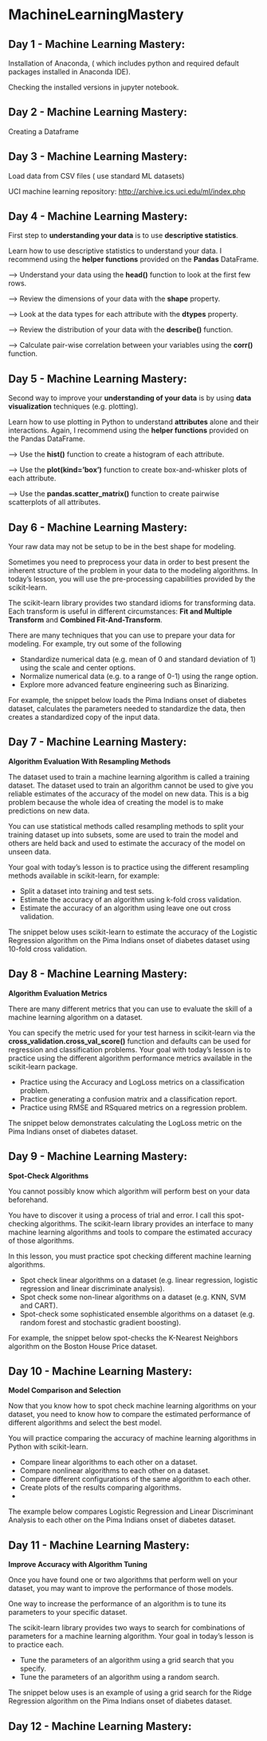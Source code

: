 # MachineLearningMastery

## Day 1 - Machine Learning Mastery:

Installation of Anaconda, ( which includes python and required default packages installed in Anaconda IDE).

Checking the installed versions in jupyter notebook.

## Day 2 - Machine Learning Mastery:

Creating a Dataframe

## Day 3 - Machine Learning Mastery:

Load data from CSV files ( use standard ML datasets)

UCI machine learning repository: 
http://archive.ics.uci.edu/ml/index.php

## Day 4 - Machine Learning Mastery:

First step to **understanding your data** is to use **descriptive statistics**.

Learn how to use descriptive statistics to understand your data. I recommend using the **helper functions** provided on the **Pandas** DataFrame.

--> Understand your data using the **head()** function to look at the first few rows.

--> Review the dimensions of your data with the **shape** property.

--> Look at the data types for each attribute with the **dtypes** property.

--> Review the distribution of your data with the **describe()** function.

--> Calculate pair-wise correlation between your variables using the **corr()** function.

## Day 5 - Machine Learning Mastery:

Second way to improve your **understanding of your data** is by using **data visualization** techniques (e.g. plotting).

Learn how to use plotting in Python to understand **attributes** alone and their interactions. Again, I recommend using the **helper functions** provided on the Pandas DataFrame.

--> Use the **hist()** function to create a histogram of each attribute.

--> Use the **plot(kind=’box’)** function to create box-and-whisker plots of each attribute.

--> Use the **pandas.scatter_matrix()** function to create pairwise scatterplots of all attributes.

## Day 6 - Machine Learning Mastery:

Your raw data may not be setup to be in the best shape for modeling.

Sometimes you need to preprocess your data in order to best present the inherent structure of the problem in your data to the modeling algorithms. 
In today’s lesson, you will use the pre-processing capabilities provided by the scikit-learn.

The scikit-learn library provides two standard idioms for transforming data. Each transform is useful in different circumstances: 
**Fit and Multiple Transform** and **Combined Fit-And-Transform**.

There are many techniques that you can use to prepare your data for modeling. For example, try out some of the following

* Standardize numerical data (e.g. mean of 0 and standard deviation of 1) using the scale and center options.
* Normalize numerical data (e.g. to a range of 0-1) using the range option.
* Explore more advanced feature engineering such as Binarizing.

For example, the snippet below loads the Pima Indians onset of diabetes dataset, calculates the parameters needed to standardize the data, then creates a standardized copy of the input data.

## Day 7 - Machine Learning Mastery:

**Algorithm Evaluation With Resampling Methods**

The dataset used to train a machine learning algorithm is called a training dataset. The dataset used to train an algorithm cannot be used to give you reliable estimates of the accuracy of the model on new data. This is a big problem because the whole idea of creating the model is to make predictions on new data.

You can use statistical methods called resampling methods to split your training dataset up into subsets, some are used to train the model and others are held back and used to estimate the accuracy of the model on unseen data.

Your goal with today’s lesson is to practice using the different resampling methods available in scikit-learn, for example:

* Split a dataset into training and test sets.
* Estimate the accuracy of an algorithm using k-fold cross validation.
* Estimate the accuracy of an algorithm using leave one out cross validation.

The snippet below uses scikit-learn to estimate the accuracy of the Logistic Regression algorithm on the Pima Indians onset of diabetes dataset using 10-fold cross validation.

## Day 8 - Machine Learning Mastery:

**Algorithm Evaluation Metrics**

There are many different metrics that you can use to evaluate the skill of a machine learning algorithm on a dataset.

You can specify the metric used for your test harness in scikit-learn via the **cross_validation.cross_val_score()** function and defaults can be used for regression and classification problems. Your goal with today’s lesson is to practice using the different algorithm performance metrics available in the scikit-learn package.

* Practice using the Accuracy and LogLoss metrics on a classification problem.
* Practice generating a confusion matrix and a classification report.
* Practice using RMSE and RSquared metrics on a regression problem.

The snippet below demonstrates calculating the LogLoss metric on the Pima Indians onset of diabetes dataset.

## Day 9 - Machine Learning Mastery:

**Spot-Check Algorithms**

You cannot possibly know which algorithm will perform best on your data beforehand.

You have to discover it using a process of trial and error. I call this spot-checking algorithms. 
The scikit-learn library provides an interface to many machine learning algorithms and tools to compare the estimated 
accuracy of those algorithms.

In this lesson, you must practice spot checking different machine learning algorithms.

* Spot check linear algorithms on a dataset (e.g. linear regression, logistic regression and linear discriminate analysis).
* Spot check some non-linear algorithms on a dataset (e.g. KNN, SVM and CART).
* Spot-check some sophisticated ensemble algorithms on a dataset (e.g. random forest and stochastic gradient boosting).

For example, the snippet below spot-checks the K-Nearest Neighbors algorithm on the Boston House Price dataset.

## Day 10 - Machine Learning Mastery:

**Model Comparison and Selection**

Now that you know how to spot check machine learning algorithms on your dataset, you need to know how to compare the estimated performance of different algorithms and select the best model.

You will practice comparing the accuracy of machine learning algorithms in Python with scikit-learn.

* Compare linear algorithms to each other on a dataset.
* Compare nonlinear algorithms to each other on a dataset.
* Compare different configurations of the same algorithm to each other.
* Create plots of the results comparing algorithms.
* 
The example below compares Logistic Regression and Linear Discriminant Analysis to each other on the Pima Indians onset of diabetes dataset.

## Day 11 - Machine Learning Mastery:

**Improve Accuracy with Algorithm Tuning**

Once you have found one or two algorithms that perform well on your dataset, you may want to improve the performance of those models.

One way to increase the performance of an algorithm is to tune its parameters to your specific dataset.

The scikit-learn library provides two ways to search for combinations of parameters for a machine learning algorithm. Your goal in today’s lesson is to practice each.

* Tune the parameters of an algorithm using a grid search that you specify.
* Tune the parameters of an algorithm using a random search.

The snippet below uses is an example of using a grid search for the Ridge Regression algorithm on the Pima Indians onset of diabetes dataset.

## Day 12 - Machine Learning Mastery:

